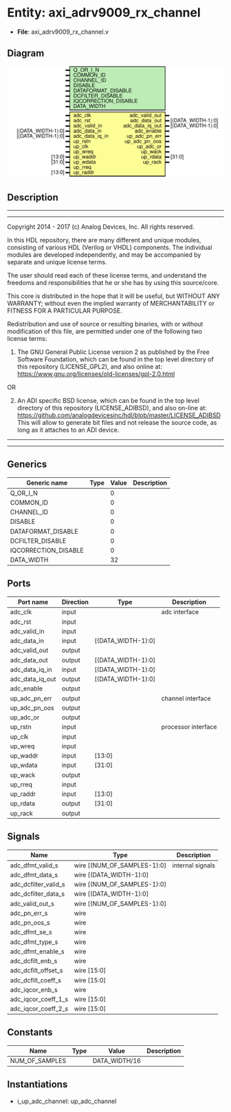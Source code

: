 # Entity: axi_adrv9009_rx_channel

- **File**: axi_adrv9009_rx_channel.v
## Diagram

![Diagram](axi_adrv9009_rx_channel.svg "Diagram")
## Description

 ***************************************************************************
 ***************************************************************************
 Copyright 2014 - 2017 (c) Analog Devices, Inc. All rights reserved.

 In this HDL repository, there are many different and unique modules, consisting
 of various HDL (Verilog or VHDL) components. The individual modules are
 developed independently, and may be accompanied by separate and unique license
 terms.

 The user should read each of these license terms, and understand the
 freedoms and responsibilities that he or she has by using this source/core.

 This core is distributed in the hope that it will be useful, but WITHOUT ANY
 WARRANTY; without even the implied warranty of MERCHANTABILITY or FITNESS FOR
 A PARTICULAR PURPOSE.

 Redistribution and use of source or resulting binaries, with or without modification
 of this file, are permitted under one of the following two license terms:

   1. The GNU General Public License version 2 as published by the
      Free Software Foundation, which can be found in the top level directory
      of this repository (LICENSE_GPL2), and also online at:
      <https://www.gnu.org/licenses/old-licenses/gpl-2.0.html>

 OR

   2. An ADI specific BSD license, which can be found in the top level directory
      of this repository (LICENSE_ADIBSD), and also on-line at:
      https://github.com/analogdevicesinc/hdl/blob/master/LICENSE_ADIBSD
      This will allow to generate bit files and not release the source code,
      as long as it attaches to an ADI device.

 ***************************************************************************
 ***************************************************************************

## Generics

| Generic name         | Type | Value | Description |
| -------------------- | ---- | ----- | ----------- |
| Q_OR_I_N             |      | 0     |             |
| COMMON_ID            |      | 0     |             |
| CHANNEL_ID           |      | 0     |             |
| DISABLE              |      | 0     |             |
| DATAFORMAT_DISABLE   |      | 0     |             |
| DCFILTER_DISABLE     |      | 0     |             |
| IQCORRECTION_DISABLE |      | 0     |             |
| DATA_WIDTH           |      | 32    |             |
## Ports

| Port name       | Direction | Type               | Description          |
| --------------- | --------- | ------------------ | -------------------- |
| adc_clk         | input     |                    |  adc interface       |
| adc_rst         | input     |                    |                      |
| adc_valid_in    | input     |                    |                      |
| adc_data_in     | input     | [(DATA_WIDTH-1):0] |                      |
| adc_valid_out   | output    |                    |                      |
| adc_data_out    | output    | [(DATA_WIDTH-1):0] |                      |
| adc_data_iq_in  | input     | [(DATA_WIDTH-1):0] |                      |
| adc_data_iq_out | output    | [(DATA_WIDTH-1):0] |                      |
| adc_enable      | output    |                    |                      |
| up_adc_pn_err   | output    |                    |  channel interface   |
| up_adc_pn_oos   | output    |                    |                      |
| up_adc_or       | output    |                    |                      |
| up_rstn         | input     |                    |  processor interface |
| up_clk          | input     |                    |                      |
| up_wreq         | input     |                    |                      |
| up_waddr        | input     | [13:0]             |                      |
| up_wdata        | input     | [31:0]             |                      |
| up_wack         | output    |                    |                      |
| up_rreq         | input     |                    |                      |
| up_raddr        | input     | [13:0]             |                      |
| up_rdata        | output    | [31:0]             |                      |
| up_rack         | output    |                    |                      |
## Signals

| Name                 | Type                        | Description        |
| -------------------- | --------------------------- | ------------------ |
| adc_dfmt_valid_s     | wire [(NUM_OF_SAMPLES-1):0] |  internal signals  |
| adc_dfmt_data_s      | wire [(DATA_WIDTH-1):0]     |                    |
| adc_dcfilter_valid_s | wire [(NUM_OF_SAMPLES-1):0] |                    |
| adc_dcfilter_data_s  | wire [(DATA_WIDTH-1):0]     |                    |
| adc_valid_out_s      | wire [(NUM_OF_SAMPLES-1):0] |                    |
| adc_pn_err_s         | wire                        |                    |
| adc_pn_oos_s         | wire                        |                    |
| adc_dfmt_se_s        | wire                        |                    |
| adc_dfmt_type_s      | wire                        |                    |
| adc_dfmt_enable_s    | wire                        |                    |
| adc_dcfilt_enb_s     | wire                        |                    |
| adc_dcfilt_offset_s  | wire [15:0]                 |                    |
| adc_dcfilt_coeff_s   | wire [15:0]                 |                    |
| adc_iqcor_enb_s      | wire                        |                    |
| adc_iqcor_coeff_1_s  | wire [15:0]                 |                    |
| adc_iqcor_coeff_2_s  | wire [15:0]                 |                    |
## Constants

| Name           | Type | Value         | Description |
| -------------- | ---- | ------------- | ----------- |
| NUM_OF_SAMPLES |      | DATA_WIDTH/16 |             |
## Instantiations

- i_up_adc_channel: up_adc_channel
